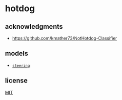 # hotdog

## acknowledgments

- https://github.com/kmather73/NotHotdog-Classifier

## models

- [`steering`](./steering_model.md)

## license

[MIT](./LICENSE)
